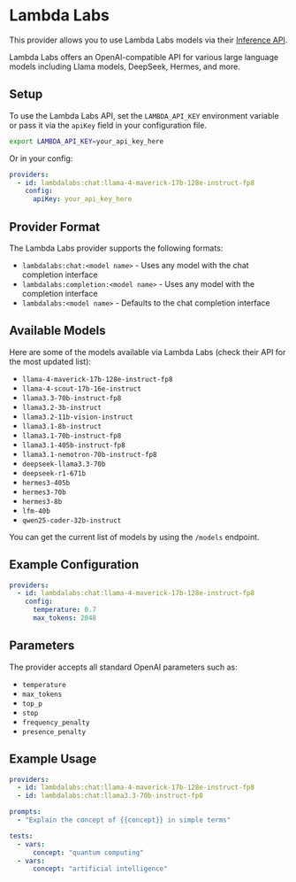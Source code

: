 # Lambda Labs

This provider allows you to use Lambda Labs models via their [Inference API](https://docs.lambdalabs.com/api).

Lambda Labs offers an OpenAI-compatible API for various large language models including Llama models, DeepSeek, Hermes, and more.

## Setup

To use the Lambda Labs API, set the `LAMBDA_API_KEY` environment variable or pass it via the `apiKey` field in your configuration file.

```sh
export LAMBDA_API_KEY=your_api_key_here
```

Or in your config:

```yaml
providers:
  - id: lambdalabs:chat:llama-4-maverick-17b-128e-instruct-fp8
    config:
      apiKey: your_api_key_here
```

## Provider Format

The Lambda Labs provider supports the following formats:

- `lambdalabs:chat:<model name>` - Uses any model with the chat completion interface
- `lambdalabs:completion:<model name>` - Uses any model with the completion interface
- `lambdalabs:<model name>` - Defaults to the chat completion interface

## Available Models

Here are some of the models available via Lambda Labs (check their API for the most updated list):

- `llama-4-maverick-17b-128e-instruct-fp8`
- `llama-4-scout-17b-16e-instruct`
- `llama3.3-70b-instruct-fp8`
- `llama3.2-3b-instruct`
- `llama3.2-11b-vision-instruct`
- `llama3.1-8b-instruct`
- `llama3.1-70b-instruct-fp8`
- `llama3.1-405b-instruct-fp8`
- `llama3.1-nemotron-70b-instruct-fp8`
- `deepseek-llama3.3-70b`
- `deepseek-r1-671b`
- `hermes3-405b`
- `hermes3-70b`
- `hermes3-8b`
- `lfm-40b`
- `qwen25-coder-32b-instruct`

You can get the current list of models by using the `/models` endpoint.

## Example Configuration

```yaml
providers:
  - id: lambdalabs:chat:llama-4-maverick-17b-128e-instruct-fp8
    config:
      temperature: 0.7
      max_tokens: 2048
```

## Parameters

The provider accepts all standard OpenAI parameters such as:

- `temperature`
- `max_tokens`
- `top_p`
- `stop`
- `frequency_penalty`
- `presence_penalty`

## Example Usage

```yaml
providers:
  - id: lambdalabs:chat:llama-4-maverick-17b-128e-instruct-fp8
  - id: lambdalabs:chat:llama3.3-70b-instruct-fp8

prompts:
  - "Explain the concept of {{concept}} in simple terms"

tests:
  - vars:
      concept: "quantum computing"
  - vars:
      concept: "artificial intelligence"
``` 